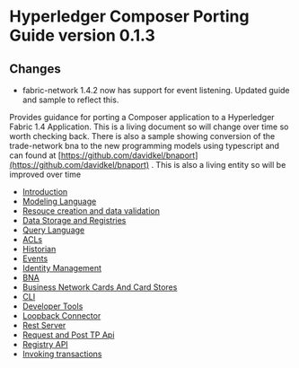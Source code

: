 # Hyperledger Composer Porting Guide version 0.1.3

## Changes
- fabric-network 1.4.2 now has support for event listening. Updated guide and sample to reflect this.

Provides guidance for porting a Composer application to a Hyperledger Fabric 1.4 Application.
This is a living document so will change over time so worth checking back.
There is also a sample showing conversion of the trade-network bna to the new programming models using typescript and can found at [https://github.com/davidkel/bnaport](https://github.com/davidkel/bnaport) . This is also a living entity so will be improved over time


- [Introduction](./introduction.md)
- [Modeling Language](./modeling.md)
- [Resouce creation and data validation](./modelmanagement.md)
- [Data Storage and Registries](./datastorage.md)
- [Query Language](./querylang.md)
- [ACLs](./acls.md)
- [Historian](./historian.md)
- [Events](./events.md)
- [Identity Management](./identity.md)
- [BNA](./packaging.md)
- [Business Network Cards And Card Stores](./cards.md)
- [CLI](./cli.md)
- [Developer Tools](./tooling.md)
- [Loopback Connector](./loopbackconnector.md)
- [Rest Server](./restserver.md)
- [Request and Post TP Api](./requestandpost.md)
- [Registry API](./registryapi.md)
- [Invoking transactions](./client.md)
